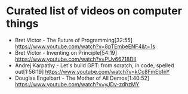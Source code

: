 # Curated list of videos on computer things


- Bret Victor - The Future of Programming[32:55] https://www.youtube.com/watch?v=8pTEmbeENF4&t=1s
- Bret Victor - Inventing on Principle[54:19] https://www.youtube.com/watch?v=PUv66718DII
- Andrej Karpathy - Let's build GPT: from scratch, in code, spelled out[1:56:19] https://www.youtube.com/watch?v=kCc8FmEb1nY
- Douglas Engelbart - The Mother of All Demos[1:40:52] https://www.youtube.com/watch?v=yJDv-zdhzMY